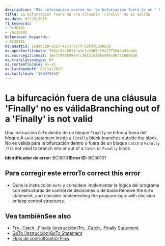 ```yaml
---
description: "Más información acerca de: la bifurcación fuera de un ' Finally ' no es válida"
title: La bifurcación fuera de una cláusula 'Finally' no es válida
ms.date: 07/20/2015
f1_keywords:
- bc30101
- vbc30101
helpviewer_keywords:
- BC30101
ms.assetid: 16a0dc29-3657-4373-b77f-38f3cb80e6c9
ms.openlocfilehash: 764ef32d60112a3c1c6365cf9e2773643a83ed41
ms.sourcegitcommit: 10e719780594efc781b15295e499c66f316068b8
ms.translationtype: MT
ms.contentlocale: es-ES
ms.lasthandoff: 02/14/2021
ms.locfileid: "100478560"
---
```

# <a name="branching-out-of-a-finally-is-not-valid"></a><span data-ttu-id="ca575-103">La bifurcación fuera de una cláusula 'Finally' no es válida</span><span class="sxs-lookup"><span data-stu-id="ca575-103">Branching out of a 'Finally' is not valid</span></span>

<span data-ttu-id="ca575-104">Una instrucción `GoTo` dentro de un bloque `Finally` se bifurca fuera del bloque.</span><span class="sxs-lookup"><span data-stu-id="ca575-104">A `GoTo` statement inside a `Finally` block branches outside the block.</span></span> <span data-ttu-id="ca575-105">No es válida para la bifurcación dentro o fuera de un bloque `Catch` o `Finally` .</span><span class="sxs-lookup"><span data-stu-id="ca575-105">It is not valid to branch into or out of a `Catch` or `Finally` block.</span></span>  
  
 <span data-ttu-id="ca575-106">**Identificador de error:** BC30101</span><span class="sxs-lookup"><span data-stu-id="ca575-106">**Error ID:** BC30101</span></span>  
  
## <a name="to-correct-this-error"></a><span data-ttu-id="ca575-107">Para corregir este error</span><span class="sxs-lookup"><span data-stu-id="ca575-107">To correct this error</span></span>  
  
- <span data-ttu-id="ca575-108">Quite la instrucción `GoTo` y considere implementar la lógica del programa con estructuras de control de decisiones o de bucle.</span><span class="sxs-lookup"><span data-stu-id="ca575-108">Remove the `GoTo` statement, and consider implementing the program logic with decision or loop control structures.</span></span>  
  
## <a name="see-also"></a><span data-ttu-id="ca575-109">Vea también</span><span class="sxs-lookup"><span data-stu-id="ca575-109">See also</span></span>

- [<span data-ttu-id="ca575-110">Try...Catch...Finally (instrucción)</span><span class="sxs-lookup"><span data-stu-id="ca575-110">Try...Catch...Finally Statement</span></span>](../language-reference/statements/try-catch-finally-statement.md)
- [<span data-ttu-id="ca575-111">GoTo (Instrucción)</span><span class="sxs-lookup"><span data-stu-id="ca575-111">GoTo Statement</span></span>](../language-reference/statements/goto-statement.md)
- [<span data-ttu-id="ca575-112">Flujo de control</span><span class="sxs-lookup"><span data-stu-id="ca575-112">Control Flow</span></span>](../programming-guide/language-features/control-flow/index.md)
